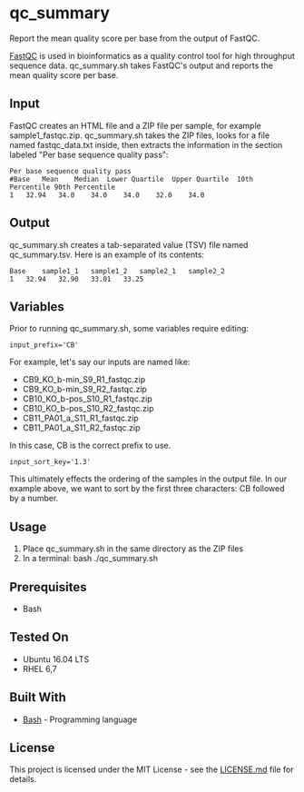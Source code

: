 # qc_summary
Report the mean quality score per base from the output of FastQC.

[FastQC](http://www.bioinformatics.babraham.ac.uk/projects/fastqc/) is used in bioinformatics as a quality control tool for high throughput sequence data. qc_summary.sh takes FastQC's output and reports the mean quality score per base.

## Input
FastQC creates an HTML file and a ZIP file per sample, for example sample1_fastqc.zip. qc_summary.sh takes the ZIP files, looks for a file named fastqc_data.txt inside, then extracts the information in the section labeled "Per base sequence quality pass":

```
Per base sequence quality pass
#Base	Mean	Median	Lower Quartile	Upper Quartile	10th Percentile	90th Percentile
1	32.94	34.0	34.0	34.0	32.0	34.0
```
## Output
qc_summary.sh creates a tab-separated value (TSV) file named qc_summary.tsv. Here is an example of its contents:

```
Base	sample1_1	sample1_2	sample2_1	sample2_2
1	32.94	32.90	33.01	33.25
```

## Variables
Prior to running qc_summary.sh, some variables require editing:
```
input_prefix='CB'
```

For example, let's say our inputs are named like:

* CB9_KO_b-min_S9_R1_fastqc.zip
* CB9_KO_b-min_S9_R2_fastqc.zip
* CB10_KO_b-pos_S10_R1_fastqc.zip
* CB10_KO_b-pos_S10_R2_fastqc.zip
* CB11_PA01_a_S11_R1_fastqc.zip
* CB11_PA01_a_S11_R2_fastqc.zip

In this case, CB is the correct prefix to use.

```
input_sort_key='1.3'
```

This ultimately effects the ordering of the samples in the output file. In our example above, we want to sort by the first three characters: CB followed by a number.

## Usage
1. Place qc_summary.sh in the same directory as the ZIP files
2. In a terminal: bash ./qc_summary.sh

## Prerequisites
* Bash

## Tested On
* Ubuntu 16.04 LTS
* RHEL 6,7

## Built With
* [Bash](https://www.gnu.org/software/bash/) - Programming language

## License
This project is licensed under the MIT License - see the [LICENSE.md](LICENSE.md) file for details.
